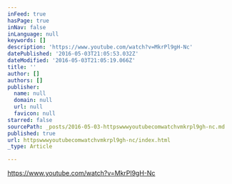 ```yaml
---
inFeed: true
hasPage: true
inNav: false
inLanguage: null
keywords: []
description: 'https://www.youtube.com/watch?v=MkrPl9gH-Nc'
datePublished: '2016-05-03T21:05:53.032Z'
dateModified: '2016-05-03T21:05:19.066Z'
title: ''
author: []
authors: []
publisher:
  name: null
  domain: null
  url: null
  favicon: null
starred: false
sourcePath: _posts/2016-05-03-httpswwwyoutubecomwatchvmkrpl9gh-nc.md
published: true
url: httpswwwyoutubecomwatchvmkrpl9gh-nc/index.html
_type: Article

---
```

https://www.youtube.com/watch?v=MkrPl9gH-Nc